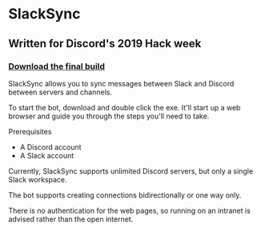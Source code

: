 # SlackSync

## Written for Discord's 2019 Hack week


### [Download the final build](https://github.com/muddyfish/SlackSync/releases)


SlackSync allows you to sync messages between Slack and Discord between servers and channels.

To start the bot, download and double click the exe. It'll start up a web browser and guide you through the steps you'll need to take.

Prerequisites
 - A Discord account
 - A Slack account

Currently, SlackSync supports unlimited Discord servers, but only a single Slack workspace.

The bot supports creating connections bidirectionally or one way only.

There is no authentication for the web pages, so running on an intranet is advised rather than the open internet.
